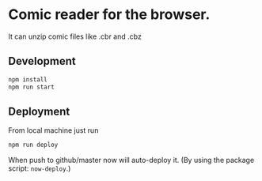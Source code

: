 # Comic reader for the browser.

It can unzip comic files like .cbr and .cbz

## Development

```bash
npm install
npm run start
```

## Deployment

From local machine just run

```bash
npm run deploy
```

When push to github/master now will auto-deploy it. (By using the package script: `now-deploy`.)
